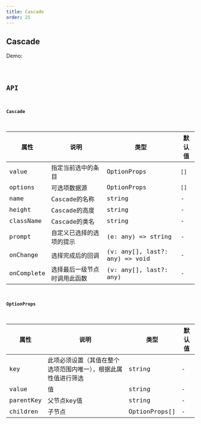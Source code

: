 ```yaml
---
title: Cascade
order: 25
---
```


## Cascade

Demo:

<code src="./cascade/index.tsx" />

## API

#### Cascade

| 属性 | 说明 | 类型 | 默认值 |
| --- | --- | ---- | --- |
| value | 指定当前选中的条目 | OptionProps | `[]` |
| options | 可选项数据源 | OptionProps | `[]` |
| name | Cascade的名称 | string | - |
| height | Cascade的高度 | string | - |
| className | Cascade的类名 | string | - |
| prompt | 自定义已选择的选项的提示 | (e: any) => string | - |
| onChange | 选择完成后的回调 | (v: any[], last?: any) => void | - |
| onComplete | 选择最后一级节点时调用此函数 | (v: any[], last?: any) | - |


#### OptionProps

| 属性 | 说明 | 类型 | 默认值 |
| --- | --- | ---- | --- |
| key | 此项必须设置（其值在整个选项范围内唯一），根据此属性值进行筛选 | string | - |
| value | 值 | string | - |
| parentKey | 父节点key值 | string | - |
| children | 子节点 | OptionProps[] | - |
